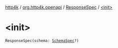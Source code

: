 [http4k](../../index.md) / [org.http4k.openapi](../index.md) / [ResponseSpec](index.md) / [&lt;init&gt;](./-init-.md)

# &lt;init&gt;

`ResponseSpec(schema: `[`SchemaSpec`](../-schema-spec/index.md)`?)`